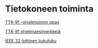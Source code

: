 # Tietokoneen toiminta

[TTK-91 -ohjelmoinnin opas](learning_materials/ttk-91ohjeita.md)

[TTK-91 ohjelmaesimerkkejä](examples)

[IEEE 32-bittinen liukuluku](learning_materials/liukuluvut.md)



